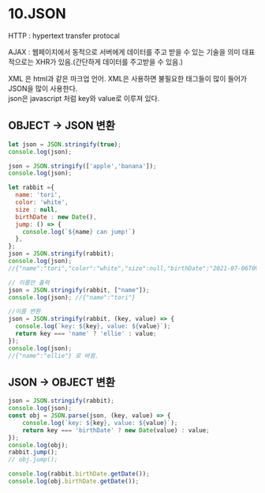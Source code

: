 # 10.JSON

HTTP : hypertext transfer protocal

AJAX : 웹페이지에서 동적으로 서버에게 데이터를 주고 받을 수 있는 기술을 의미 대표적으로는 XHR가 있음.\(간단하게 데이터를 주고받을 수 있음.\)

XML 은 html과 같은 마크업 언어. XML은 사용하면 불필요한 태그들이 많이 들어가 JSON을 많이 사용한다.  
json은 javascript 처럼 key와 value로 이루져 있다.



## OBJECT -&gt; JSON 변환

```javascript
let json = JSON.stringify(true);
console.log(json); 

json = JSON.stringify(['apple','banana']);
console.log(json);

let rabbit ={ 
  name: 'tori',
  color: 'white',
  size : null,
  birthDate : new Date(),
  jump: () => {
    console.log(`${name} can jump!`)
  },
};
json = JSON.stringify(rabbit);
console.log(json);
//{"name":"tori","color":"white","size":null,"birthDate":"2021-07-06T09:55:55.822Z"}

// 이름만 출력
json = JSON.stringify(rabbit, ["name"]);
console.log(json); //{"name":"tori"}

//이름 변환
json = JSON.stringify(rabbit, (key, value) => {
  console.log(`key: ${key}, value: ${value}`);
  return key === 'name' ? 'ellie' : value;
});
console.log(json);
//{"name":"ellie"} 로 바뀜.

```

## JSON -&gt; OBJECT 변환

```javascript
json = JSON.stringify(rabbit);
console.log(json);
const obj = JSON.parse(json, (key, value) => {
    console.log(`key: ${key}, value: ${value}`);
    return key === 'birthDate' ? new Date(value) : value;
});
console.log(obj);
rabbit.jump();
// obj.jump();

console.log(rabbit.birthDate.getDate());
console.log(obj.birthDate.getDate());
```

